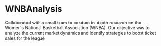 # WNBAnalysis
Collaborated with a small team to conduct in-depth research on the Women's National Basketball Association (WNBA). Our objective was to analyze the current market dynamics and identify strategies to boost ticket sales for the league
